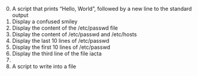 0. A script that prints “Hello, World”, followed by a new line to the standard output
1. Display a confused smiley
2. Display the content of the /etc/passwd file
3. Display the content of /etc/passwd and /etc/hosts
4. Display the last 10 lines of /etc/passwd
5. Display the first 10 lines of /etc/passwd
6. Display the third line of the file iacta
7.
8. A script to write into a file

